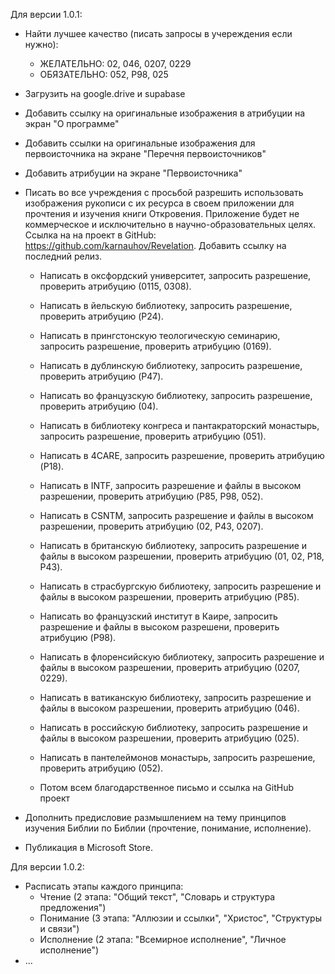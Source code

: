 Для версии 1.0.1:
- Найти лучшее качество (писать запросы в учереждения если нужно): 
    - ЖЕЛАТЕЛЬНО: 02, 046, 0207, 0229
    - ОБЯЗАТЕЛЬНО: 052, P98, 025 
- Загрузить на google.drive и supabase
- Добавить ссылку на оригинальные изображения в атрибуции на экран "О программе"
- Добавить ссылки на оригинальные изображения для первоисточника на экране "Перечня первоисточников"
- Добавить атрибуции на экране "Первоисточника"

- Писать во все учреждения с просьбой разрешить использовать изображения рукописи с их ресурса в своем приложении для прочтения и изучения книги Откровения. Приложение будет не коммерческое и исключительно в научно-образовательных целях. Ссылка на на проект в GitHub: https://github.com/karnauhov/Revelation. Добавить ссылку на последний релиз.
  * Написать в оксфордский университет, запросить разрешение, проверить атрибуцию (0115, 0308).
  - Написать в йельскую библиотеку, запросить разрешение, проверить атрибуцию (P24).
  - Написать в прингстонскую теологическую семинарию, запросить разрешение, проверить атрибуцию (0169).
  - Написать в дублинскую библиотеку, запросить разрешение, проверить атрибуцию (P47).
  - Написать во французскую библиотеку, запросить разрешение, проверить атрибуцию (04).
  - Написать в библиотеку конгреса и пантакраторский монастырь, запросить разрешение, проверить атрибуцию (051).
  - Написать в 4CARE, запросить разрешение, проверить атрибуцию (P18).

  - Написать в INTF, запросить разрешение и файлы в высоком разрешении, проверить атрибуцию (P85, P98, 052).
  - Написать в CSNTM, запросить разрешение и файлы в высоком разрешении, проверить атрибуцию (02, P43, 0207).
  - Написать в британскую библиотеку, запросить разрешение и файлы в высоком разрешении, проверить атрибуцию (01, 02, P18, P43).
  - Написать в страсбургскую библиотеку, запросить разрешение и файлы в высоком разрешении, проверить атрибуцию (P85).
  - Написать во французский институт в Каире, запросить разрешение и файлы в высоком разрешени, проверить атрибуцию (P98).
  - Написать в флоренсийскую библиотеку, запросить разрешение и файлы в высоком разрешении, проверить атрибуцию (0207, 0229).
  - Написать в ватиканскую библиотеку, запросить разрешение и файлы в высоком разрешении, проверить атрибуцию (046).
  - Написать в российскую библиотеку, запросить разрешение и файлы в высоком разрешении, проверить атрибуцию (025).
  - Написать в пантелеймонов монастырь, запросить разрешение, проверить атрибуцию (052).
  - Потом всем благодарственное письмо и ссылка на GitHub проект

- Дополнить предисловие размышлением на тему принципов изучения Библии по Библии (прочтение, понимание, исполнение).
- Публикация в Microsoft Store.

Для версии 1.0.2:
- Расписать этапы каждого принципа:
  - Чтение (2 этапа: "Общий текст", "Словарь и структура предложения")
  - Понимание (3 этапа: "Аллюзии и ссылки", "Христос", "Структуры и связи")
  - Исполнение (2 этапа: "Всемирное исполнение", "Личное исполнение")
- ...
